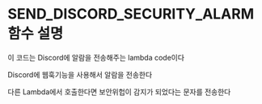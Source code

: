 # SEND_DISCORD_SECURITY_ALARM 함수 설명

이 코드는 Discord에 알람을 전송해주는 lambda code이다

Discord에 웹훅기능을 사용해서 알람을 전송한다

다른 Lambda에서 호출한다면 보안위헙이 감지가 되었다는 문자를 전송한다
